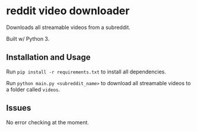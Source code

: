 # reddit video downloader
Downloads all streamable videos from a subreddit.

Built w/ Python 3.

## Installation and Usage
Run `pip install -r requirements.txt` to install all dependencies.

Run `python main.py <subreddit_name>` to download all streamable videos to a 
folder called `videos`.

## Issues
No error checking at the moment.